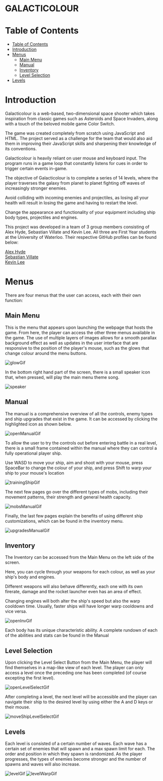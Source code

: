 # GALACTICOLOUR

# Table of Contents

- [Table of Contents](#table-of-contents)
- [Introduction](#introduction)
- [Menus](#menus)
    * [Main Menu](#main-menu)
    * [Manual](#manual)
    * [Inventory](#inventory)
    * [Level Selection](#level-selection)
- [Levels](#levels)

# Introduction

<p>Galacticolour is a web-based, two-dimensional space shooter which takes inspiration from classic
games such as Asteroids and Space Invaders, along with a touch of the beloved mobile game Color Switch.</p>

<p>The game was created completely from scratch using JavaScript and HTML. The project served as a challenge for the 
team that would also aid them in improving their JavaScript skills and sharpening their knowledge of its conventions.</p>

<p>Galacticolour is heavily reliant on user mouse and keyboard input. The program runs in a game loop that constantly
listens for cues in order to trigger certain events in-game.</p>

<p>The objective of Galacticolour is to complete a series of 14 levels, where the player traverses the galaxy from 
planet to planet fighting off waves of increasingly stronger enemies.</p>

<p>Avoid colliding with incoming enemies and projectiles, as losing all your health will result in losing the game and having
to restart the level.</p>

<p>Change the appearance and functionality of your equipment including ship body types, projectiles and engines. </p>

<p>This project was developed in a team of 3 group members consisting of Alex Hyde, Sebastian Villate and Kevin Lee.
All three are First Year students at the University of Waterloo. Their respective GitHub profiles can be found below:</p>

[Alex Hyde](https://github.com/Alex-Hyde)<br>
[Sebastian Villate](https://github.com/Sebvillate)<br>
[Kevin Lee](https://github.com/keeinlev)<br>


# Menus
<p>There are four menus that the user can access, each with their own function:</p>

## Main Menu
<p>This is the menu that appears upon launching the webpage that hosts the game. From here, the player can access the other three
menus available in the game. The use of multiple layers of images allows for a smooth parallax background effect as well as
updates in the user interface that are responsive to the position of the player's mouse, such as the glows that change colour
around the menu buttons.</p>

![glowGif](/screenshots/glow.gif/) <br>

<p>In the bottom right hand part of the screen, there is a small speaker icon that, when pressed, will play the main menu theme song.</p>

![speaker](/screenshots/speaker.png/)


## Manual
<p>The manual is a comprehensive overview of all the controls, enemy types and ship upgrades that exist in the game. It can be accessed
by clicking the highlighted icon as shown below.</p>

![openManualGif](/screenshots/openmanual.gif/)

<p>To allow the user to try the controls out before entering battle in a real level, there is a small frame contained within
the manual where they can control a fully operational player ship.</p>
<p>Use WASD to move your ship, aim and shoot with your mouse, press SpaceBar to change the colour of your ship, and press Shift
to warp your ship to your mouse's location</p>

![trainingShipGif](/screenshots/trainingship.gif/)

<p>The next few pages go over the different types of mobs, including their movement patterns, their strength and general health capacity.</p>

![mobsManualGif](/screenshots/mobsmanual.gif/)

<p>Finally, the last few pages explain the benefits of using different ship customizations, which can be found in the inventory menu.</p>

![upgradesManualGif](/screenshots/upgradesmanual.gif/)


## Inventory
<p>The Inventory can be accessed from the Main Menu on the left side of the screen.</p>
<p>Here, you can cycle through your weapons for each colour, as well as your ship's body and engines.</p>
<p>Different weapons will also behave differently, each one with its own firerate, damage and the rocket launcher even has an area of effect.</p>
<p>Changing engines will both alter the ship's speed but also the warp cooldown time. Usually, faster ships will have longer warp cooldowns and vice versa.</p>

![openInvGif](/screenshots/inventory.gif/)


<p>Each body has its unique characteristic ability. A complete rundown of each of the abilities and stats can be found in the Manual</p>


## Level Selection
<p>Upon clicking the Level Select Button from the Main Menu, the player will find themselves in a map-like view of each level. The player can only
access a level once the preceding one has been completed (of course excepting the first level).</p>

![openLevelSelectGif](/screenshots/levelselect.gif/)

<p>After completing a level, the next level will be accessible and the player can navigate their ship to the desired level by using either the A and D keys
or their mouse.</p>

![moveShipLevelSelectGif](/screenshots/levelselectmove.gif/)


## Levels
<p>Each level is consisted of a certain number of waves. Each wave has a certain set of enemies that will spawn and a max spawn limit for each. The order and position
in which they spawn is randomized. As the player progresses, the types of enemies become stronger and the number of spawns and waves will also increase.</p>

![levelGif](/screenshots/level.gif/)
![levelWarpGif](/screenshots/warp.gif/)